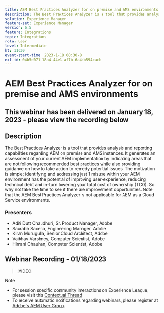 ```yaml
---
title: AEM Best Practices Analyzer for on premise and AMS environments
description: The Best Practices Analyzer is a tool that provides analysis and reporting capabilities regarding an AEM on premise and AMS instances. It generates an assessment of your current AEM implementation by indicating areas that are not following recommended best practices while also providing guidance on how to take action to remedy potential issues.
solution: Experience Manager
feature-set: Experience Manager
version: 6.5
feature: Integrations
topic: Integrations
role: User
level: Intermediate
kt: 11630
event-start-time: 2023-1-18 08:30-8
exl-id: 04b5d071-18a4-44e3-af7b-6a4db594cacb
---
```

# AEM Best Practices Analyzer for on premise and AMS environments

## This webinar has been delivered on January 18, 2023 - please view the recording below

## Description

The Best Practices Analyzer is a tool that provides analysis and reporting capabilities regarding AEM on premise and AMS instances. It generates an assessment of your current AEM implementation by indicating areas that are not following recommended best practices while also providing guidance on how to take action to remedy potential issues. The motivation is simple; identifying and addressing just 1 misuse within your AEM environment has the potential of improving user-experience, reducing technical debt and in-turn lowering your total cost of ownership (TCO). So why not take the time to see if there are improvement opportunities. 
Note that the AEM Best Practices Analyzer is not applicable for AEM as a Cloud Service environments.

### Presenters

* Aditi Dutt Chaudhuri, Sr. Product Manager, Adobe
* Saurabh Saxena, Engineering Manager, Adobe
* Kiran Murugulla, Senior Cloud Architect, Adobe
* Vaibhav Varshney, Computer Scientist, Adobe
* Himani Chauhan, Computer Scientist, Adobe

## Webinar Recording - 01/18/2023

>[!VIDEO](https://video.tv.adobe.com/v/3413364/)

>[!NOTE]
>
>* For session specific community interactions on Experience League, please visit this [Contextual Thread](https://bit.ly/3Z6AyM1)
>* To receive automatic notifications regarding webinars, please register at [Adobe's AEM User Group](https://aem-augs.adobe.com/).
